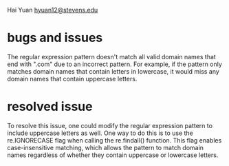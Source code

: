 
Hai Yuan hyuan12@stevens.edu

# bugs and issues

The regular expression pattern doesn't match all valid domain names that end with ".com" due to an incorrect pattern. For example, if the pattern only matches domain names that contain letters in lowercase, it would miss any domain names that contain uppercase letters.

# resolved issue 

To resolve this issue, one could modify the regular expression pattern to include uppercase letters as well. One way to do this is to use the re.IGNORECASE flag when calling the re.findall() function. This flag enables case-insensitive matching, which allows the pattern to match domain names regardless of whether they contain uppercase or lowercase letters.
